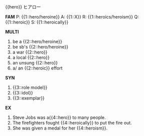 {{hero}}
ヒアロー 


**FAM**
P: {{1::hero/heroine}}
A: {{1::X}}
R: {{1::heroics/heroism}}
Q: {{1::heroic}}
S: {{1::heroically}}

**MULTI**
1. be a {{2::hero/heroine}} 
2. be sb's {{2::hero/heroine}}
3. a war {{2::hero}}
4. a local {{2::hero}}
5. an unsung {{2::hero}}
6. a/ an {{2::heroic}} effort

**SYN**
1. {{3::role model}}
2. {{3::idol}}
3. {{3::exemplar}}

**EX**
1. Steve Jobs was a{{4::hero}} to many people. 
2. The firefighters fought {{4::heroically}} to put the fire out.
3. She was given a medal for her {{4::heroism}}.